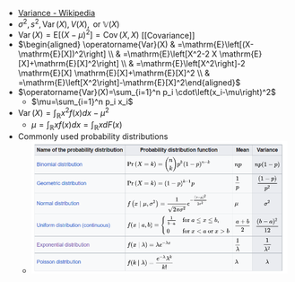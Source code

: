 - [Variance - Wikipedia](https://en.wikipedia.org/wiki/Variance)
- $\sigma^2, s^2, \operatorname{Var}(X), V(X), \text { or } \mathbb{V}(X)$
- $\operatorname{Var}(X)=\mathrm{E}\left[(X-\mu)^2\right] = \operatorname{Cov}(X,X)$ [[Covariance]]
- $\begin{aligned} \operatorname{Var}(X) & =\mathrm{E}\left[(X-\mathrm{E}[X])^2\right] \\ & =\mathrm{E}\left[X^2-2 X \mathrm{E}[X]+\mathrm{E}[X]^2\right] \\ & =\mathrm{E}\left[X^2\right]-2 \mathrm{E}[X] \mathrm{E}[X]+\mathrm{E}[X]^2 \\ & =\mathrm{E}\left[X^2\right]-\mathrm{E}[X]^2\end{aligned}$
- $\operatorname{Var}(X)=\sum_{i=1}^n p_i \cdot\left(x_i-\mu\right)^2$
	- $\mu=\sum_{i=1}^n p_i x_i$
- $\operatorname{Var}(X)=\int_{\mathbb{R}} x^2 f(x) d x-\mu^2$
	- $\mu=\int_{\mathbb{R}} x f(x) d x=\int_{\mathbb{R}} x d F(x)$
- Commonly used probability distributions
	- ![image.png](../assets/image_1680245949230_0.png)